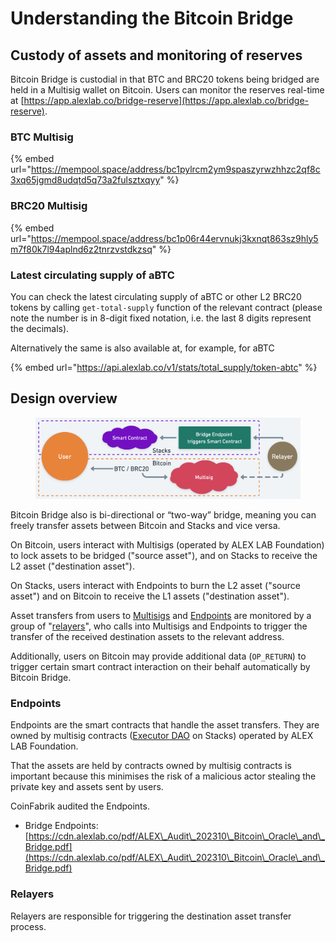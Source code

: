 # Understanding the Bitcoin Bridge

## Custody of assets and monitoring of reserves

Bitcoin Bridge is custodial in that BTC and BRC20 tokens being bridged are held in a Multisig wallet on Bitcoin. Users can monitor the reserves real-time at [https://app.alexlab.co/bridge-reserve](https://app.alexlab.co/bridge-reserve).

### BTC Multisig

{% embed url="https://mempool.space/address/bc1pylrcm2ym9spaszyrwzhhzc2qf8c3xq65jgmd8udqtd5q73a2fulsztxqyy" %}

### BRC20 Multisig

{% embed url="https://mempool.space/address/bc1p06r44ervnukj3kxnqt863sz9hly5m7f80k7l94aplnd6z2tnrzvstdkzsq" %}

### Latest circulating supply of aBTC

You can check the latest circulating supply of aBTC or other L2 BRC20 tokens by calling `get-total-supply` function of the relevant contract (please note the number is in 8-digit fixed notation, i.e. the last 8 digits represent the decimals).&#x20;

Alternatively the same is also available at, for example, for aBTC

{% embed url="https://api.alexlab.co/v1/stats/total_supply/token-abtc" %}

## Design overview

<figure><img src="../.gitbook/assets/image (6).png" alt=""><figcaption></figcaption></figure>

Bitcoin Bridge also is bi-directional or “two-way” bridge, meaning you can freely transfer assets between Bitcoin and Stacks and vice versa.

On Bitcoin, users interact with Multisigs (operated by ALEX LAB Foundation) to lock assets to be bridged ("source asset"), and on Stacks to receive the L2 asset ("destination asset").

On Stacks, users interact with Endpoints to burn the L2 asset ("source asset") and on Bitcoin to receive the L1 assets ("destination asset").

Asset transfers from users to [Multisigs](understanding-the-bitcoin-bridge.md#custody-of-assets-and-monitoring-of-reserves) and [Endpoints](understanding-the-bitcoin-bridge.md#endpoints) are monitored by a group of "[relayers](understanding-the-bitcoin-bridge.md#relayers)", who calls into Multisigs and Endpoints to trigger the transfer of the received destination assets to the relevant address.

Additionally, users on Bitcoin may provide additional data (`OP_RETURN`) to trigger certain smart contract interaction on their behalf automatically by Bitcoin Bridge.

### Endpoints

Endpoints are the smart contracts that handle the asset transfers. They are owned by multisig contracts ([Executor DAO](https://explorer.stacks.co/txid/0xf4bd95ea0486e6a50ae632c613f1d72b2a5bbbc4211b494cd0f1d3443658544d?chain=mainnet) on Stacks) operated by ALEX LAB Foundation.

That the assets are held by contracts owned by multisig contracts is important because this minimises the risk of a malicious actor stealing the private key and assets sent by users.

CoinFabrik audited the Endpoints.

* Bridge Endpoints: [https://cdn.alexlab.co/pdf/ALEX\_Audit\_202310\_Bitcoin\_Oracle\_and\_Bridge.pdf](https://cdn.alexlab.co/pdf/ALEX\_Audit\_202310\_Bitcoin\_Oracle\_and\_Bridge.pdf)

### Relayers

Relayers are responsible for triggering the destination asset transfer process.

